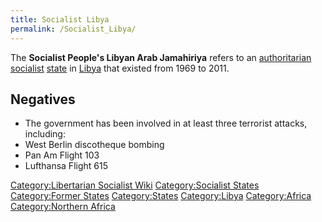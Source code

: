 ```yaml
---
title: Socialist Libya
permalink: /Socialist_Libya/
---
```


The **Socialist People's Libyan Arab Jamahiriya** refers to an
[authoritarian socialist](Authoritarian_Socialism "wikilink")
[state](List_of_States "wikilink") in [Libya](Libya "wikilink") that
existed from 1969 to 2011.

## Negatives

- The government has been involved in at least three terrorist attacks,
  including:
- West Berlin discotheque bombing
- Pan Am Flight 103
- Lufthansa Flight 615

[Category:Libertarian Socialist
Wiki](Category:Libertarian_Socialist_Wiki "wikilink")
[Category:Socialist States](Category:Socialist_States "wikilink")
[Category:Former States](Category:Former_States "wikilink")
[Category:States](Category:States "wikilink")
[Category:Libya](Category:Libya "wikilink")
[Category:Africa](Category:Africa "wikilink") [Category:Northern
Africa](Category:Northern_Africa "wikilink")